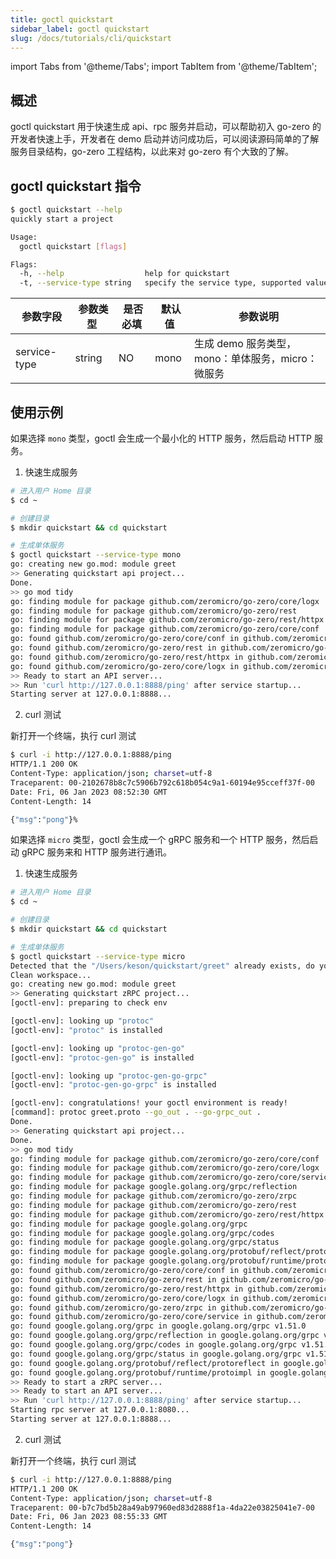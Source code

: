 ```yaml
---
title: goctl quickstart
sidebar_label: goctl quickstart
slug: /docs/tutorials/cli/quickstart
---
```

import Tabs from '@theme/Tabs';
import TabItem from '@theme/TabItem';

## 概述

goctl quickstart 用于快速生成 api、rpc 服务并启动，可以帮助初入 go-zero 的开发者快速上手，开发者在 demo 启动并访问成功后，可以阅读源码简单的了解服务目录结构，go-zero 工程结构，以此来对 go-zero 有个大致的了解。

## goctl quickstart 指令

```bash
$ goctl quickstart --help
quickly start a project

Usage:
  goctl quickstart [flags]

Flags:
  -h, --help                  help for quickstart
  -t, --service-type string   specify the service type, supported values: [mono, micro] (default "mono")
```

| <img width={100}/> 参数字段 | <img width={150}/> 参数类型 |<img width={200}/> 是否必填 | <img width={200}/> 默认值 | <img width={800}/> 参数说明 |
| --- | --- | --- | --- | --- |
| service-type | string | NO | mono | 生成 demo 服务类型，mono：单体服务，micro：微服务 |


## 使用示例

<Tabs>

<TabItem value="生成单体服务" label="生成单体服务" default>

如果选择 `mono` 类型，goctl 会生成一个最小化的 HTTP 服务，然后启动 HTTP 服务。

1. 快速生成服务

```bash
# 进入用户 Home 目录
$ cd ~

# 创建目录
$ mkdir quickstart && cd quickstart

# 生成单体服务
$ goctl quickstart --service-type mono
go: creating new go.mod: module greet
>> Generating quickstart api project...
Done.
>> go mod tidy
go: finding module for package github.com/zeromicro/go-zero/core/logx
go: finding module for package github.com/zeromicro/go-zero/rest
go: finding module for package github.com/zeromicro/go-zero/rest/httpx
go: finding module for package github.com/zeromicro/go-zero/core/conf
go: found github.com/zeromicro/go-zero/core/conf in github.com/zeromicro/go-zero v1.4.3
go: found github.com/zeromicro/go-zero/rest in github.com/zeromicro/go-zero v1.4.3
go: found github.com/zeromicro/go-zero/rest/httpx in github.com/zeromicro/go-zero v1.4.3
go: found github.com/zeromicro/go-zero/core/logx in github.com/zeromicro/go-zero v1.4.3
>> Ready to start an API server...
>> Run 'curl http://127.0.0.1:8888/ping' after service startup...
Starting server at 127.0.0.1:8888...
```

2. curl 测试

新打开一个终端，执行 curl 测试

```bash
$ curl -i http://127.0.0.1:8888/ping
HTTP/1.1 200 OK
Content-Type: application/json; charset=utf-8
Traceparent: 00-2102678b8c7c5906b792c618b054c9a1-60194e95cceff37f-00
Date: Fri, 06 Jan 2023 08:52:30 GMT
Content-Length: 14

{"msg":"pong"}%
```

</TabItem>

<TabItem value="生成微服务" label="生成微服务" default>

如果选择 `micro` 类型，goctl 会生成一个 gRPC 服务和一个 HTTP 服务，然后启动 gRPC 服务来和 HTTP 服务进行通讯。

1. 快速生成服务

```bash
# 进入用户 Home 目录
$ cd ~

# 创建目录
$ mkdir quickstart && cd quickstart

# 生成单体服务
$ goctl quickstart --service-type micro
Detected that the "/Users/keson/quickstart/greet" already exists, do you clean up? [y: YES, n: NO]: y
Clean workspace...
go: creating new go.mod: module greet
>> Generating quickstart zRPC project...
[goctl-env]: preparing to check env

[goctl-env]: looking up "protoc"
[goctl-env]: "protoc" is installed

[goctl-env]: looking up "protoc-gen-go"
[goctl-env]: "protoc-gen-go" is installed

[goctl-env]: looking up "protoc-gen-go-grpc"
[goctl-env]: "protoc-gen-go-grpc" is installed

[goctl-env]: congratulations! your goctl environment is ready!
[command]: protoc greet.proto --go_out . --go-grpc_out .
Done.
>> Generating quickstart api project...
Done.
>> go mod tidy
go: finding module for package github.com/zeromicro/go-zero/core/conf
go: finding module for package github.com/zeromicro/go-zero/core/logx
go: finding module for package github.com/zeromicro/go-zero/core/service
go: finding module for package google.golang.org/grpc/reflection
go: finding module for package github.com/zeromicro/go-zero/zrpc
go: finding module for package github.com/zeromicro/go-zero/rest
go: finding module for package github.com/zeromicro/go-zero/rest/httpx
go: finding module for package google.golang.org/grpc
go: finding module for package google.golang.org/grpc/codes
go: finding module for package google.golang.org/grpc/status
go: finding module for package google.golang.org/protobuf/reflect/protoreflect
go: finding module for package google.golang.org/protobuf/runtime/protoimpl
go: found github.com/zeromicro/go-zero/core/conf in github.com/zeromicro/go-zero v1.4.3
go: found github.com/zeromicro/go-zero/rest in github.com/zeromicro/go-zero v1.4.3
go: found github.com/zeromicro/go-zero/rest/httpx in github.com/zeromicro/go-zero v1.4.3
go: found github.com/zeromicro/go-zero/core/logx in github.com/zeromicro/go-zero v1.4.3
go: found github.com/zeromicro/go-zero/zrpc in github.com/zeromicro/go-zero v1.4.3
go: found github.com/zeromicro/go-zero/core/service in github.com/zeromicro/go-zero v1.4.3
go: found google.golang.org/grpc in google.golang.org/grpc v1.51.0
go: found google.golang.org/grpc/reflection in google.golang.org/grpc v1.51.0
go: found google.golang.org/grpc/codes in google.golang.org/grpc v1.51.0
go: found google.golang.org/grpc/status in google.golang.org/grpc v1.51.0
go: found google.golang.org/protobuf/reflect/protoreflect in google.golang.org/protobuf v1.28.1
go: found google.golang.org/protobuf/runtime/protoimpl in google.golang.org/protobuf v1.28.1
>> Ready to start a zRPC server...
>> Ready to start an API server...
>> Run 'curl http://127.0.0.1:8888/ping' after service startup...
Starting rpc server at 127.0.0.1:8080...
Starting server at 127.0.0.1:8888...
```

2. curl 测试

新打开一个终端，执行 curl 测试

```bash
$ curl -i http://127.0.0.1:8888/ping
HTTP/1.1 200 OK
Content-Type: application/json; charset=utf-8
Traceparent: 00-b7c7bd5b28a49ab97960ed83d2888f1a-4da22e03825041e7-00
Date: Fri, 06 Jan 2023 08:55:33 GMT
Content-Length: 14

{"msg":"pong"}
```

</TabItem>

</Tabs>
